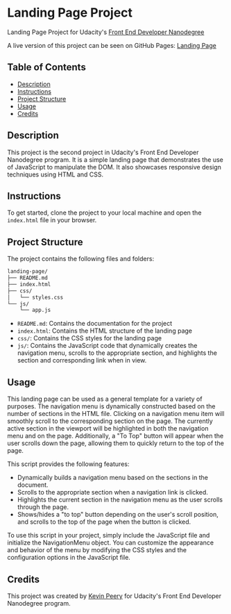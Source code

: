 # Landing Page Project

Landing Page Project for Udacity's [Front End Developer Nanodegree](https://www.udacity.com/course/front-end-web-developer-nanodegree--nd0011)

A live version of this project can be seen on GitHub Pages: [Landing Page](https://kevinptx.github.io/landing-page/)

## Table of Contents

* [Description](#description)
* [Instructions](#instructions)
* [Project Structure](#project-structure)
* [Usage](#usage)
* [Credits](#credits)

## Description

This project is the second project in Udacity's Front End Developer Nanodegree program. It is a simple landing page that demonstrates the use of JavaScript to manipulate the DOM. It also showcases responsive design techniques using HTML and CSS.

## Instructions

To get started, clone the project to your local machine and open the `index.html` file in your browser.

## Project Structure

The project contains the following files and folders:

```bash
landing-page/
├── README.md
├── index.html
├── css/
│   └── styles.css
└── js/
    └── app.js
```

- `README.md`: Contains the documentation for the project
- `index.html`: Contains the HTML structure of the landing page
- `css/`: Contains the CSS styles for the landing page
- `js/`: Contains the JavaScript code that dynamically creates the navigation menu, scrolls to the appropriate section, and highlights the section and corresponding link when in view.

## Usage

This landing page can be used as a general template for a variety of purposes. 
The navigation menu is dynamically constructed based on the number of sections in the HTML file. Clicking on a navigation menu item will smoothly scroll to the corresponding section on the page. The currently active section in the viewport will be highlighted in both the navigation menu and on the page. Additionally, a "To Top" button will appear when the user scrolls down the page, allowing them to quickly return to the top of the page. 

This script provides the following features:

- Dynamically builds a navigation menu based on the sections in the document.
- Scrolls to the appropriate section when a navigation link is clicked.
- Highlights the current section in the navigation menu as the user scrolls through the page.
- Shows/hides a "to top" button depending on the user's scroll position, and scrolls to the top of the page when the button is clicked.

To use this script in your project, simply include the JavaScript file and initialize the NavigationMenu object. You can customize the appearance and behavior of the menu by modifying the CSS styles and the configuration options in the JavaScript file.

## Credits

This project was created by [Kevin Peery](https://www.linkedin.com/in/kevin-peery/) for Udacity's Front End Developer Nanodegree program. 
